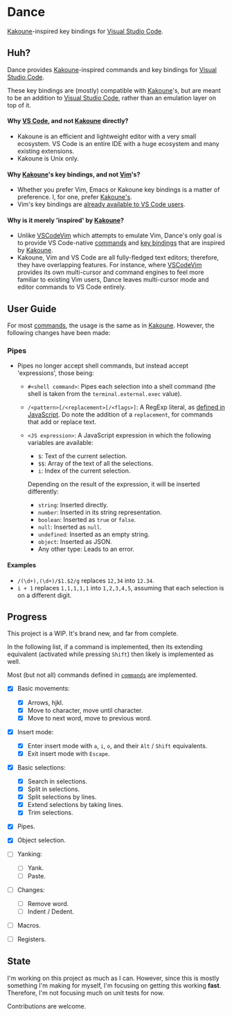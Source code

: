 Dance
=====

[Kakoune]-inspired key bindings for [Visual Studio Code][VSC].


## Huh?

Dance provides [Kakoune]-inspired commands and key bindings for [Visual Studio Code][VSC].

These key bindings are (mostly) compatible with [Kakoune]'s, but are meant to be an addition
to [Visual Studio Code][VSC], rather than an emulation layer on top of it.

#### Why [VS Code][VSC], and not [Kakoune] directly?
- Kakoune is an efficient and lightweight editor with a very small ecosystem.
  VS Code is an entire IDE with a huge ecosystem and many existing extensions.
- Kakoune is Unix only.

#### Why [Kakoune]'s key bindings, and not [Vim]'s?
- Whether you prefer Vim, Emacs or Kakoune key bindings is a matter of preference. I, for one,
  prefer [Kakoune's](https://github.com/mawww/kakoune/blob/master/doc/pages/keys.asciidoc).
- Vim's key bindings are [already available to VS Code users][VSCodeVim].

#### Why is it merely 'inspired' by [Kakoune]?
- Unlike [VSCodeVim] which attempts to emulate Vim, Dance's only goal is to provide
  VS Code-native [commands][VSCCommands] and [key bindings][VSCKeyBindings] that are inspired by [Kakoune].
- Kakoune, Vim and VS Code are all fully-fledged text editors; therefore, they have overlapping
  features. For instance, where [VSCodeVim] provides its own multi-cursor and command engines
  to feel more familiar to existing Vim users, Dance leaves multi-cursor mode and editor
  commands to VS Code entirely.


## User Guide

For most [commands], the usage is the same as in [Kakoune]. However, the following changes have been made:

### Pipes
- Pipes no longer accept shell commands, but instead accept 'expressions', those being:
  - `#<shell command>`: Pipes each selection into a shell command (the shell is taken from the `terminal.external.exec` value).
  - `/<pattern>[/<replacement>[/<flags>]`: A RegExp literal, as [defined in JavaScript](https://developer.mozilla.org/en-US/docs/Web/JavaScript/Guide/Regular_Expressions). Do note the addition of a `replacement`, for commands that add or replace text.
  - `<JS expression>`: A JavaScript expression in which the following variables are available:
    - `$`: Text of the current selection.
    - `$$`: Array of the text of all the selections.
    - `i`: Index of the current selection.

    Depending on the result of the expression, it will be inserted differently:
    - `string`: Inserted directly.
    - `number`: Inserted in its string representation.
    - `boolean`: Inserted as `true` or `false`.
    - `null`: Inserted as `null`.
    - `undefined`: Inserted as an empty string.
    - `object`: Inserted as JSON.
    - Any other type: Leads to an error.

#### Examples
- `/(\d+),(\d+)/$1.$2/g` replaces `12,34` into `12.34`.
- `i + 1` replaces `1,1,1,1,1` into `1,2,3,4,5`, assuming that each selection is on a different digit.


## Progress

This project is a WIP. It's brand new, and far from complete.

In the following list, if a command is implemented, then its extending equivalent
(activated while pressing `Shift`) then likely is implemented as well.

Most (but not all) commands defined in [`commands`][commands] are implemented.

- [X] Basic movements:
  - [X] Arrows, hjkl.
  - [X] Move to character, move until character.
  - [X] Move to next word, move to previous word.
- [X] Insert mode:
  - [X] Enter insert mode with `a`, `i`, `o`, and their `Alt` / `Shift` equivalents.
  - [X] Exit insert mode with `Escape`.
- [X] Basic selections:
  - [X] Search in selections.
  - [X] Split in selections.
  - [X] Split selections by lines.
  - [X] Extend selections by taking lines.
  - [X] Trim selections.
- [X] Pipes.
- [X] Object selection.
- [ ] Yanking:
  - [ ] Yank.
  - [ ] Paste.
- [ ] Changes:
  - [ ] Remove word.
  - [ ] Indent / Dedent.
- [ ] Macros.
- [ ] Registers.


## State

I'm working on this project as much as I can. However, since this is mostly something
I'm making for myself, I'm focusing on getting this working **fast**. Therefore, I'm not
focusing much on unit tests for now.

Contributions are welcome.


[commands]: ./commands
[Vim]: https://www.vim.org
[Kakoune]: https://github.com/mawww/kakoune
[VSC]: https://github.com/Microsoft/vscode
[VSCodeVim]: https://github.com/VSCodeVim/Vim
[VSCCommands]: https://code.visualstudio.com/api/extension-guides/command
[VSCKeyBindings]: https://code.visualstudio.com/docs/getstarted/keybindings
